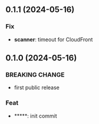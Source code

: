 ## 0.1.1 (2024-05-16)

### Fix

- **scanner**: timeout for CloudFront

## 0.1.0 (2024-05-16)

### BREAKING CHANGE

- first public release

### Feat

- *****: init commit
